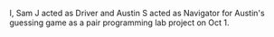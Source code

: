 I, Sam J acted as Driver and Austin S acted as Navigator for Austin's guessing game as a pair programming lab project on Oct 1.
